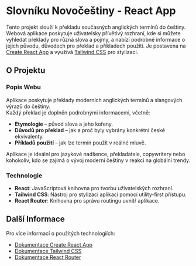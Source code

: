 
# Slovníku Novočeštiny - React App

Tento projekt slouží k překladu současných anglických termínů do češtiny. Webová aplikace poskytuje uživatelsky přívětivý rozhraní, kde si můžete vyhledat překlady pro různá slova a pojmy, a nabízí podrobné informace o jejich původu, důvodech pro překlad a příkladech použití. Je postavena na [Create React App](https://github.com/facebook/create-react-app) a využívá [Tailwind CSS](https://tailwindcss.com) pro stylizaci.

## O Projektu

### Popis Webu

Aplikace poskytuje překlady moderních anglických termínů a slangových výrazů do češtiny.  
Každý překlad je doplněn podrobnými informacemi, včetně:
- **Etymologie** – původ slova a jeho kořeny.
- **Důvodů pro překlad** – jak a proč byly vybrány konkrétní české ekvivalenty.
- **Příkladů použití** – jak lze termín použít v reálné mluvě.

Aplikace je ideální pro jazykové nadšence, překladatele, copywritery nebo kohokoliv, kdo se zajímá o vývoj moderní češtiny v reakci na globální trendy.

### Technologie

- **React**: JavaScriptová knihovna pro tvorbu uživatelských rozhraní.
- **Tailwind CSS**: Nástroj pro stylizaci aplikací pomocí utility-first přístupu.
- **React Router**: Knihovna pro správu routingu uvnitř aplikace.

## Další Informace

Pro více informací o použitých technologiích:

- [Dokumentace Create React App](https://facebook.github.io/create-react-app/docs/getting-started)
- [Dokumentace Tailwind CSS](https://tailwindcss.com/docs)
- [Dokumentace React Router](https://reactrouter.com/)

